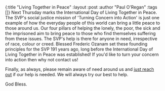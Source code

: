 {:title "Living Together in Peace"
 :layout :post
 :author "Paul O'Regan"
 :tags []}
Next Thursday marks the International Day of Living Together in Peace. The SVP's social justice mission of 'Turning Concern into Action' is just one example of how the everyday people of this world can bring a little peace to those around us. Our four pillars of helping the lonely, the poor, the sick and the imprisoned aim to bring peace to those who find themselves suffering from these issues. The SVP's help is there for anyone in need, irrespective of race, colour or creed. Blessed Frederic Ozanam set these founding principles for the SVP 191 years ago, long before the International Day of Living Together in Peace was established! If you'd like to turn your concern into action then why not contact us!

Finally, as always, please remain aware of need around us and [just reach out](../../pages-output/contact/) if our help is needed. We will always try our best to help.

God Bless.
